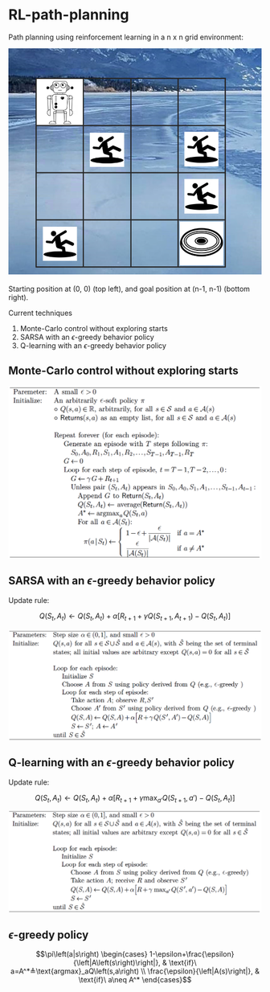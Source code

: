 # RL-path-planning

Path planning using reinforcement learning in a n x n grid environment:

![alt text](img/Maze.png?raw=true)

Starting position at (0, 0) (top left), and goal position at (n-1, n-1) (bottom right).

Current techniques
1. Monte-Carlo control without exploring starts
2. SARSA with an $\epsilon$-greedy behavior policy
3. Q-learning with an $\epsilon$-greedy behavior policy

## Monte-Carlo control without exploring starts
![alt text](img/Monte_carlo_without_es_pseudocode.png?raw=true)

## SARSA with an $\epsilon$-greedy behavior policy

Update rule:

$$Q\left(S_t,A_t\right)← Q\left(S_t,A_t\right)+\alpha\left[R_{t+1}+\gamma Q\left(S_{t+1}, A_{t+1}\right)-Q\left(S_t,A_t\right)\right]$$

![alt text](img/Sarsa_pseudocode.png?raw=true)

## Q-learning with an $\epsilon$-greedy behavior policy

Update rule:

$$Q\left(S_t,A_t\right)← Q\left(S_t,A_t\right)+\alpha\left[R_{t+1}+\gamma \text{max}_{a'}Q\left(S_{t+1}, a'\right)-Q\left(S_t,A_t\right)\right]$$

![alt text](img/Q_learning_pseudocode.png?raw=true)

## $\epsilon$-greedy policy
$$\pi\left(a|s\right)
\begin{cases}
    1-\epsilon+\frac{\epsilon}{\left|A\left(s\right)\right|}, & \text{if}\ a=A^*≜\text{argmax}_aQ\left(s,a\right) \\
    \frac{\epsilon}{\left|A(s)\right|}, & \text{if}\ a\neq A^*
\end{cases}$$